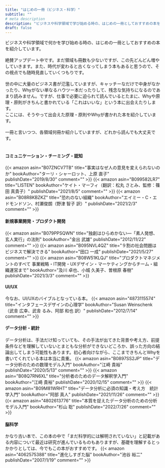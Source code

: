 ```yaml
---
title: "はじめの一冊（ビジネス・科学）"
subtitle: ""
# meta description
description: "ビジネスや科学領域で学び始める時の、はじめの一冊としておすすめの本を紹介しています。"
draft: false
---
```


ビジネスや科学領域で何かを学び始める時の、はじめの一冊としておすすめの本を紹介しています。<br>
<br>
絶賛アップデート中です。まだ領域も冊数も少ないですが、この先どんどん増やしていきます。また、時代が変わると古くなってしまう本もあると思うので、その視点でも随時見直していくつもりです。<br>
<br>
世の中に大量のビジネス書が氾濫していますが、キャッチーなだけで中身がなかったり、Whyがない単なるハウツー本だったりして、残念な気持ちになるのであまり読みません。ですが、仕事で必要に迫られて読んでいるとたまに、Whyや原理・原則がきちんと書かれている「これはいいな」という本に出会えたりします。<br>
ここには、そうやって出会えた原理・原則やWhyが書かれた本を紹介しています。<br>
<br>
一冊と言いつつ、各領域何冊か紹介していますが、どれから読んでも大丈夫です。
<br>
<br>


#### コミュニケーション・チーミング・認知
{{< amazon asin="B07ZNCV7TB" title="事実はなぜ人の意見を変えられないのか" bookAuthor="ターリ・シャーロット、上原 直子" publishDate="2019/8/30" comment="" >}}
{{< amazon asin="B099582LR7" title="LISTEN" bookAuthor="ケイト・マーフィ（翻訳：松丸 さとみ、監修：篠田 真貴子）" publishDate="2021/8/5" comment="" >}}
{{< amazon asin="B08R8KBZKZ" title="恐れのない組織" bookAuthor="エイミー・C・エドモンドソン、村瀬俊朗（野津 智子 訳）" publishDate="2021/2/3" comment="" >}}
<br>

#### 新規事業開発・プロダクト開発
{{< amazon asin="B079PPSQWN" title="独創はひらめかない―「素人発想、玄人実行」の法則" bookAuthor="金出 武雄" publishDate="2012/11/22" comment="" >}}
{{< amazon asin="B095NVL4QZ" title="９割の社会問題はビジネスで解決できる" bookAuthor="田口 一成" publishDate="2021/5/27" comment="" >}}
{{< amazon asin="B08W51KLQJ" title="プロダクトマネジメントのすべて 事業戦略・IT開発・UXデザイン・マーケティングからチーム・組織運営まで" bookAuthor="及川 卓也、小城 久美子、曽根原 春樹" publishDate="2021/3/3" comment="" >}}
<br>

#### UI/UX
今なお、UI/UXのバイブルとなっている本。
{{< amazon asin="4873115574" title="インタフェースデザインの心理学" bookAuthor="Susan Weinschenk（武舎 広幸、武舎 るみ、阿部 和也 訳）" publishDate="2012/7/14" comment="" >}}
<br>

#### データ分析・統計
データ分析は、手法だけ知っていても、その手法が出てきた背景や考え方、前提条件などを理解していないとまともな分析ができないどころか、誤った方向の結論出してしまう可能性もあります。初心者向けながら、ここまできちんとWhyを書いてくれている本は本当に貴重。
{{< amazon asin="B0897SS2JP" title="データ分析のための数理モデル入門" bookAuthor="江崎 貴裕" publishDate="2020/5/13" comment="" >}}
{{< amazon asin="B08Q7RN6XL" title="分析者のためのデータ解釈学入門" bookAuthor="江崎 貴裕" publishDate="2020/12/15" comment="" >}}
{{< amazon asin="B09M81WRHT" title="データ分析に必須の知識・考え方　統計学入門" bookAuthor="阿部 真人" publishDate="2021/11/26" comment="" >}}
{{< amazon asin="4802613776" title="本質を捉えたデータ分析のための分析モデル入門" bookAuthor="杉山 聡" publishDate="2022/7/26" comment="" >}}
<br>

#### 脳科学
かなり古い本で、この本の中で「まだ科学的には解明されていない」と記載がある内容について最近は研究が進んでいるものもありますが、基礎を理解するとっかかりとしては、今でもこの本がおすすめです。
{{< amazon asin="4062575388" title="進化しすぎた脳" bookAuthor="池谷 裕二" publishDate="2007/1/19" comment="" >}}
